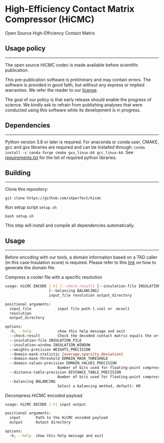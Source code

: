 # High-Efficiency Contact Matrix Compressor (HiCMC)

Open Source High-Efficiency Contact Matrix

## Usage policy
---

The open source HiCMC codec is made available before scientific publication.

This pre-publication software is preliminary and may contain errors.
The software is provided in good faith, but without any express or implied warranties.
We refer the reader to our [license](LICENSE).

The goal of our policy is that early release should enable the progress of science.
We kindly ask to refrain from publishing analyses that were conducted using this software while its development is in progress.

## Dependencies
---

Python version 3.8 or later is required.
For anaconda or conda user, CMAKE, gcc and gxx libraries are required and can be installed through: `conda install -c conda-forge cmake gxx_linux-64 gcc_linux-64`.
See [requirements.txt](requirements.txt) for the list of required python libraries.

## Building
---

Clone this repository:

    git clone https://github.com/sXperfect/hicmc

Run setup script `setup.sh`

    bash setup.sh

This step will install and compile all dependencies automatically.

## Usage
---

Before encoding with our tools, a domain information based on a TAD caller (in this case Insulation score) is required.
Please refer to this [link](https://cooltools.readthedocs.io/en/latest/notebooks/insulation_and_boundaries.html) on how to generate the domain file.

Compress a cooler file with a specific resolution
```bash
usage: HiCMC ENCODE [-h] [--check-result] [--insulation-file INSULATION_FILE] [--insulation-window INSULATION_WINDOW] [--weights-precision WEIGHTS_PRECISION] [--domain-mask-statistic {average,sparsity,deviation}] [--domain-mask-threshold DOMAIN_MASK_THRESHOLD] [--domain-values-precision DOMAIN_VALUES_PRECISION] [--distance-table-precision DISTANCE_TABLE_PRECISION]
                    [--balancing BALANCING]
                    input_file resolution output_directory

positional arguments:
  input_file            input file path (.cool or .mcool)
  resolution
  output_directory

options:
  -h, --help            show this help message and exit
  --check-result        Check the decoded contact matrix equals the original matrix
  --insulation-file INSULATION_FILE
  --insulation-window INSULATION_WINDOW
  --weights-precision WEIGHTS_PRECISION
  --domain-mask-statistic {average,sparsity,deviation}
  --domain-mask-threshold DOMAIN_MASK_THRESHOLD
  --domain-values-precision DOMAIN_VALUES_PRECISION
                        Number of bits used for floating-point compression
  --distance-table-precision DISTANCE_TABLE_PRECISION
                        Number of bits used for floating-point compression
  --balancing BALANCING
                        Select a balancing method, default: KR
```

Decompress HiCMC encoded payload
```bash
usage: HiCMC DECODE [-h] input output

positional arguments:
  input       Path to the HiCMC encoded payload
  output      Output directory

options:
  -h, --help  show this help message and exit
```
